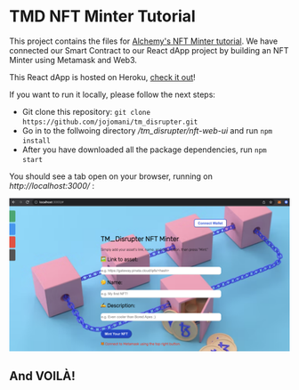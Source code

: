 # TMD NFT Minter Tutorial

This project contains the files for [Alchemy's NFT Minter tutorial](https://docs.alchemyapi.io/alchemy/tutorials/nft-minter). We have connected our Smart Contract to our React dApp project by building an NFT Minter using Metamask and Web3.

This React dApp is hosted on Heroku, [check it out](https://tmd-nft.herokuapp.com/)!

If you want to run it locally, please follow the next steps:

- Git clone this repository: `git clone https://github.com/jojomani/tm_disrupter.git`
- Go in to the follwoing directory _/tm_disrupter/nft-web-ui_ and run `npm install`
- After you have downloaded all the package dependencies, run `npm start`

You should see a tab open on your browser, running on *http://localhost:3000/* : 

![Local WebApp](readme_files/local_webapp.png)

## And VOILÀ!